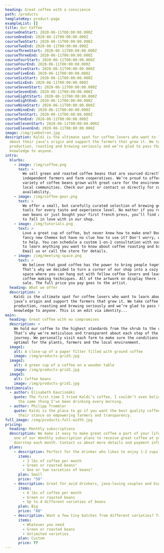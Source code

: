 ```yaml
---
heading: Great coffee with a conscience
path: /products
templateKey: product-page
exampleList: []
title: Our Coffee
courseOneStart: 2020-06-11T00:00:00.000Z
courseOneEnd: 2020-06-11T00:00:00.000Z
courseTwoStart: 2020-06-11T00:00:00.000Z
courseTwoEnd: 2020-06-11T00:00:00.000Z
courseThreeStart: 2020-06-11T00:00:00.000Z
courseThreeEnd: 2020-06-11T00:00:00.000Z
courseFourStart: 2020-06-11T00:00:00.000Z
courseFourEnd: 2020-06-11T00:00:00.000Z
courseFiveStart: 2020-06-11T00:00:00.000Z
courseFiveEnd: 2020-06-11T00:00:00.000Z
courseSixStart: 2020-06-11T00:00:00.000Z
courseSixEnd: 2020-06-11T00:00:00.000Z
courseSevenStart: 2020-06-11T00:00:00.000Z
courseSevenEnd: 2020-06-11T00:00:00.000Z
courseEightStart: 2020-06-11T00:00:00.000Z
courseEightEnd: 2020-06-11T00:00:00.000Z
courseNineStart: 2020-06-11T00:00:00.000Z
courseNineEnd: 2020-06-11T00:00:00.000Z
courseTenStart: 2020-06-11T00:00:00.000Z
courseTenEnd: 2020-06-11T00:00:00.000Z
courseElevenStart: 2020-06-11T00:00:00.000Z
courseElevenEnd: 2020-06-11T00:00:00.000Z
image: /img/jumbotron.jpg
description: Kaldi is the ultimate spot for coffee lovers who want to learn
  about their java’s origin and support the farmers that grew it. We take coffee
  production, roasting and brewing seriously and we’re glad to pass that
  knowledge to anyone.
intro:
  blurbs:
    - image: /img/coffee.png
      text: >
        We sell green and roasted coffee beans that are sourced directly from
        independent farmers and farm cooperatives. We’re proud to offer a
        variety of coffee beans grown with great care for the environment and
        local communities. Check our post or contact us directly for current
        availability.
    - image: /img/coffee-gear.png
      text: >
        We offer a small, but carefully curated selection of brewing gear and
        tools for every taste and experience level. No matter if you roast your
        own beans or just bought your first french press, you’ll find a gadget
        to fall in love with in our shop.
    - image: /img/tutorials.png
      text: >
        Love a great cup of coffee, but never knew how to make one? Bought a
        fancy new Chemex but have no clue how to use it? Don't worry, we’re here
        to help. You can schedule a custom 1-on-1 consultation with our baristas
        to learn anything you want to know about coffee roasting and brewing.
        Email us or call the store for details.
    - image: /img/meeting-space.png
      text: >
        We believe that good coffee has the power to bring people together.
        That’s why we decided to turn a corner of our shop into a cozy meeting
        space where you can hang out with fellow coffee lovers and learn about
        coffee making techniques. All of the artwork on display there is for
        sale. The full price you pay goes to the artist.
  heading: What we offer
  description: >
    Kaldi is the ultimate spot for coffee lovers who want to learn about their
    java’s origin and support the farmers that grew it. We take coffee
    production, roasting and brewing seriously and we’re glad to pass that
    knowledge to anyone. This is an edit via identity...
main:
  heading: Great coffee with no compromises
  description: >
    We hold our coffee to the highest standards from the shrub to the cup.
    That’s why we’re meticulous and transparent about each step of the coffee’s
    journey. We personally visit each farm to make sure the conditions are
    optimal for the plants, farmers and the local environment.
  image1:
    alt: A close-up of a paper filter filled with ground coffee
    image: /img/products-grid3.jpg
  image2:
    alt: A green cup of a coffee on a wooden table
    image: /img/products-grid2.jpg
  image3:
    alt: Coffee beans
    image: /img/products-grid1.jpg
testimonials:
  - author: Elisabeth Kaurismäki
    quote: The first time I tried Kaldi’s coffee, I couldn’t even believe that was
      the same thing I’ve been drinking every morning.
  - author: Philipp Trommler
    quote: Kaldi is the place to go if you want the best quality coffee. I love
      their stance on empowering farmers and transparency.
full_image: /img/products-full-width.jpg
pricing:
  heading: Monthly subscriptions
  description: We make it easy to make great coffee a part of your life. Choose
    one of our monthly subscription plans to receive great coffee at your
    doorstep each month. Contact us about more details and payment info.
  plans:
    - description: Perfect for the drinker who likes to enjoy 1-2 cups per day.
      items:
        - 3 lbs of coffee per month
        - Green or roasted beans"
        - One or two varieties of beans"
      plan: Small
      price: "50"
    - description: Great for avid drinkers, java-loving couples and bigger crowds
      items:
        - 6 lbs of coffee per month
        - Green or roasted beans
        - Up to 4 different varieties of beans
      plan: Big
      price: "80"
    - description: Want a few tiny batches from different varieties? Try our custom plan
      items:
        - Whatever you need
        - Green or roasted beans
        - Unlimited varieties
      plan: Custom
      price: ??
---
```

